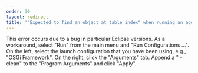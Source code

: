 ```yaml
---
order: 30
layout: redirect
title: '"Expected to find an object at table index" when running an agent or application'
---
```


This error occurs due to a bug in particular Eclipse versions. As a workaround, select "Run" from the main menu and "Run Configurations ...". On the left, select the launch configuration that you have been using, e.g., "OSGi Framework". On the right, click the "Arguments" tab. Append a " -clean" to the "Program Arguments" and click "Apply".
